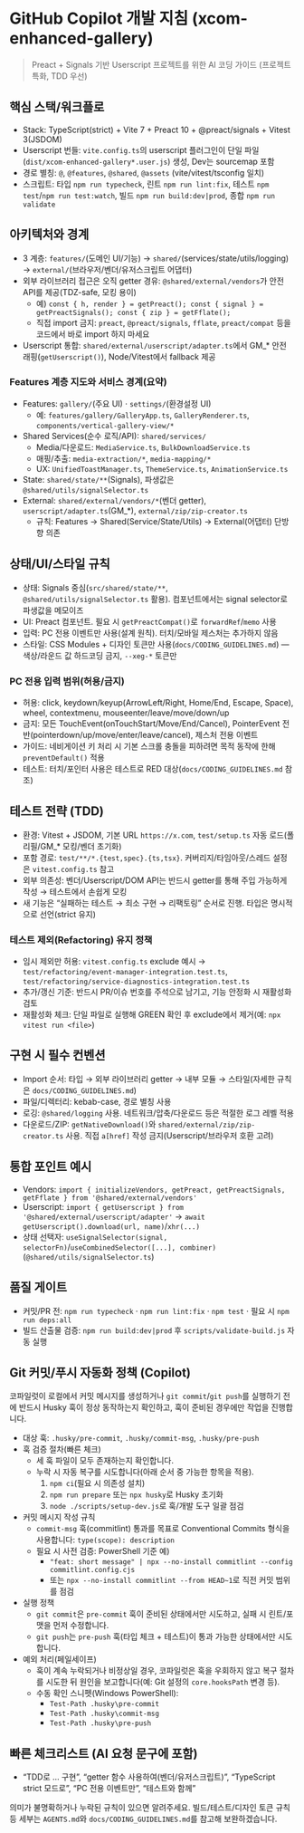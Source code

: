 # GitHub Copilot 개발 지침 (xcom-enhanced-gallery)

> Preact + Signals 기반 Userscript 프로젝트를 위한 AI 코딩 가이드 (프로젝트
> 특화, TDD 우선)

## 핵심 스택/워크플로

- Stack: TypeScript(strict) + Vite 7 + Preact 10 + @preact/signals + Vitest
  3(JSDOM)
- Userscript 번들: `vite.config.ts`의 userscript 플러그인이 단일
  파일(`dist/xcom-enhanced-gallery*.user.js`) 생성, Dev는 sourcemap 포함
- 경로 별칭: `@`, `@features`, `@shared`, `@assets` (vite/vitest/tsconfig 일치)
- 스크립트: 타입 `npm run typecheck`, 린트 `npm run lint:fix`, 테스트
  `npm test`/`npm run test:watch`, 빌드 `npm run build:dev|prod`, 종합
  `npm run validate`

## 아키텍처와 경계

- 3 계층: `features/`(도메인 UI/기능) → `shared/`(services/state/utils/logging)
  → `external/`(브라우저/벤더/유저스크립트 어댑터)
- 외부 라이브러리 접근은 오직 getter 경유: `@shared/external/vendors`가 안전
  API를 제공(TDZ-safe, 모킹 용이)
  - 예)
    `const { h, render } = getPreact(); const { signal } = getPreactSignals(); const { zip } = getFflate();`
  - 직접 import 금지: `preact`, `@preact/signals`, `fflate`, `preact/compat`
    등을 코드에서 바로 import 하지 마세요
- Userscript 통합: `shared/external/userscript/adapter.ts`에서 GM\_\* 안전
  래핑(`getUserscript()`), Node/Vitest에서 fallback 제공

### Features 계층 지도와 서비스 경계(요약)

- Features: `gallery/`(주요 UI) · `settings/`(환경설정 UI)
  - 예: `features/gallery/GalleryApp.ts`, `GalleryRenderer.ts`,
    `components/vertical-gallery-view/*`
- Shared Services(순수 로직/API): `shared/services/`
  - Media/다운로드: `MediaService.ts`, `BulkDownloadService.ts`
  - 매핑/추출: `media-extraction/*`, `media-mapping/*`
  - UX: `UnifiedToastManager.ts`, `ThemeService.ts`, `AnimationService.ts`
- State: `shared/state/**`(Signals), 파생값은 `@shared/utils/signalSelector.ts`
- External: `shared/external/vendors/*`(벤더 getter),
  `userscript/adapter.ts`(GM\_\*), `external/zip/zip-creator.ts`
  - 규칙: Features → Shared(Service/State/Utils) → External(어댑터) 단방향 의존

## 상태/UI/스타일 규칙

- 상태: Signals 중심(`src/shared/state/**`, `@shared/utils/signalSelector.ts`
  활용). 컴포넌트에서는 signal selector로 파생값을 메모이즈
- UI: Preact 컴포넌트. 필요 시 `getPreactCompat()`로 `forwardRef`/`memo` 사용
- 입력: PC 전용 이벤트만 사용(설계 원칙). 터치/모바일 제스처는 추가하지 않음
- 스타일: CSS Modules + 디자인 토큰만 사용(`docs/CODING_GUIDELINES.md`) —
  색상/라운드 값 하드코딩 금지, `--xeg-*` 토큰만

### PC 전용 입력 범위(허용/금지)

- 허용: click, keydown/keyup(ArrowLeft/Right, Home/End, Escape, Space), wheel,
  contextmenu, mouseenter/leave/move/down/up
- 금지: 모든 TouchEvent(onTouchStart/Move/End/Cancel), PointerEvent
  전반(pointerdown/up/move/enter/leave/cancel), 제스처 전용 이벤트
- 가이드: 네비게이션 키 처리 시 기본 스크롤 충돌을 피하려면 목적 동작에 한해
  `preventDefault()` 적용
- 테스트: 터치/포인터 사용은 테스트로 RED 대상(`docs/CODING_GUIDELINES.md` 참조)

## 테스트 전략 (TDD)

- 환경: Vitest + JSDOM, 기본 URL `https://x.com`, `test/setup.ts` 자동
  로드(폴리필/GM\_\* 모킹/벤더 초기화)
- 포함 경로: `test/**/*.{test,spec}.{ts,tsx}`. 커버리지/타임아웃/스레드 설정은
  `vitest.config.ts` 참고
- 외부 의존성: 벤더/Userscript/DOM API는 반드시 getter를 통해 주입 가능하게 작성
  → 테스트에서 손쉽게 모킹
- 새 기능은 “실패하는 테스트 → 최소 구현 → 리팩토링” 순서로 진행. 타입은
  명시적으로 선언(strict 유지)

### 테스트 제외(Refactoring) 유지 정책

- 임시 제외만 허용: `vitest.config.ts` exclude 예시 →
  `test/refactoring/event-manager-integration.test.ts`,
  `test/refactoring/service-diagnostics-integration.test.ts`
- 추가/갱신 기준: 반드시 PR/이슈 번호를 주석으로 남기고, 기능 안정화 시 재활성화
  검토
- 재활성화 체크: 단일 파일로 실행해 GREEN 확인 후 exclude에서 제거(예:
  `npx vitest run <file>`)

## 구현 시 필수 컨벤션

- Import 순서: 타입 → 외부 라이브러리 getter → 내부 모듈 → 스타일(자세한 규칙은
  `docs/CODING_GUIDELINES.md`)
- 파일/디렉터리: kebab-case, 경로 별칭 사용
- 로깅: `@shared/logging` 사용. 네트워크/압축/다운로드 등은 적절한 로그 레벨
  적용
- 다운로드/ZIP: `getNativeDownload()`와 `shared/external/zip/zip-creator.ts`
  사용. 직접 `a[href]` 작성 금지(Userscript/브라우저 호환 고려)

## 통합 포인트 예시

- Vendors:
  `import { initializeVendors, getPreact, getPreactSignals, getFflate } from '@shared/external/vendors'`
- Userscript:
  `import { getUserscript } from '@shared/external/userscript/adapter'` →
  `await getUserscript().download(url, name)`/`xhr(...)`
- 상태 선택자:
  `useSignalSelector(signal, selectorFn)`/`useCombinedSelector([...], combiner)`(`@shared/utils/signalSelector.ts`)

## 품질 게이트

- 커밋/PR 전: `npm run typecheck` · `npm run lint:fix` · `npm test` · 필요 시
  `npm run deps:all`
- 빌드 산출물 검증: `npm run build:dev|prod` 후 `scripts/validate-build.js` 자동
  실행

## Git 커밋/푸시 자동화 정책 (Copilot)

코파일럿이 로컬에서 커밋 메시지를 생성하거나 `git commit`/`git push`를 실행하기
전에 반드시 Husky 훅이 정상 동작하는지 확인하고, 훅이 준비된 경우에만 작업을
진행합니다.

- 대상 훅: `.husky/pre-commit`, `.husky/commit-msg`, `.husky/pre-push`
- 훅 검증 절차(빠른 체크)
  - 세 훅 파일이 모두 존재하는지 확인합니다.
  - 누락 시 자동 복구를 시도합니다(아래 순서 중 가능한 항목을 적용).
    1. `npm ci`(필요 시 의존성 설치)
    2. `npm run prepare` 또는 `npx husky`로 Husky 초기화
    3. `node ./scripts/setup-dev.js`로 훅/개발 도구 일괄 점검
- 커밋 메시지 작성 규칙
  - `commit-msg` 훅(commitlint) 통과를 목표로 Conventional Commits 형식을
    사용합니다: `type(scope): description`
  - 필요 시 사전 검증: PowerShell 기준 예)
    - `"feat: short message" | npx --no-install commitlint --config commitlint.config.cjs`
    - 또는 `npx --no-install commitlint --from HEAD~1`로 직전 커밋 범위를 점검
- 실행 정책
  - `git commit`은 `pre-commit` 훅이 준비된 상태에서만 시도하고, 실패 시
    린트/포맷을 먼저 수정합니다.
  - `git push`는 `pre-push` 훅(타입 체크 + 테스트)이 통과 가능한 상태에서만
    시도합니다.
- 예외 처리(페일세이프)
  - 훅이 계속 누락되거나 비정상일 경우, 코파일럿은 훅을 우회하지 않고 복구
    절차를 시도한 뒤 원인을 보고합니다(예: Git 설정의 `core.hooksPath` 변경 등).
  - 수동 확인 스니펫(Windows PowerShell):
    - `Test-Path .husky\pre-commit`
    - `Test-Path .husky\commit-msg`
    - `Test-Path .husky\pre-push`

## 빠른 체크리스트 (AI 요청 문구에 포함)

- “TDD로 … 구현”, “getter 함수 사용하여(벤더/유저스크립트)”, “TypeScript strict
  모드로”, “PC 전용 이벤트만”, “테스트와 함께”

의미가 불명확하거나 누락된 규칙이 있으면 알려주세요. 빌드/테스트/디자인 토큰
규칙 등 세부는 `AGENTS.md`와 `docs/CODING_GUIDELINES.md`를 참고해
보완하겠습니다.
